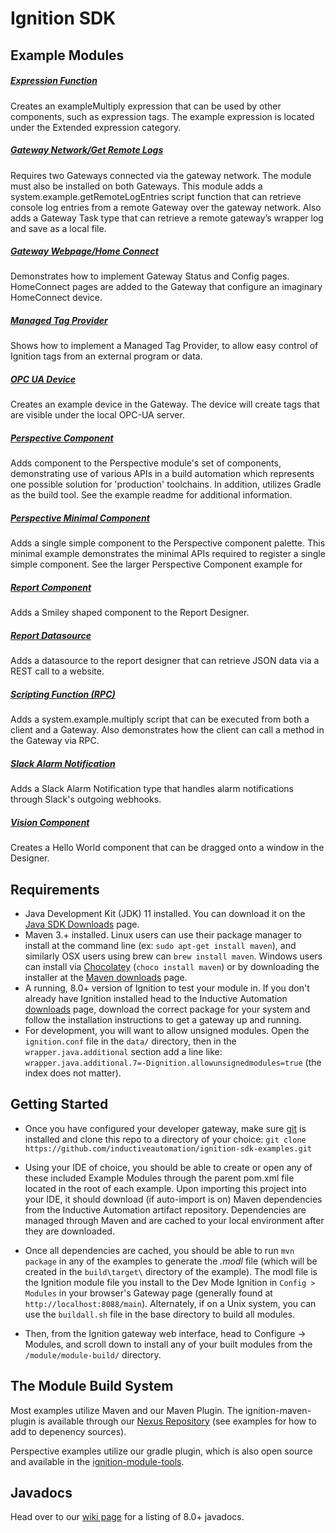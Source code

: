 # Ignition SDK

## Example Modules
##### [Expression Function](expression-function)
Creates an exampleMultiply expression that can be used by other components, such as expression tags. The example expression is located under the Extended expression category.

##### [Gateway Network/Get Remote Logs](gateway-network-function)
Requires two Gateways connected via the gateway network. The module must also be installed on both Gateways. This module adds a system.example.getRemoteLogEntries script function that can retrieve console log entries from a remote Gateway over the gateway network. Also adds a Gateway Task type that can retrieve a remote gateway’s wrapper log and save as a local file.

##### [Gateway Webpage/Home Connect](gateway-webpage)
Demonstrates how to implement Gateway Status and Config pages. HomeConnect pages are added to the Gateway that configure an imaginary HomeConnect device.

##### [Managed Tag Provider](managed-tag-provider)
Shows how to implement a Managed Tag Provider, to allow easy control of Ignition tags from an external program or data.

##### [OPC UA Device](opc-ua-device)
Creates an example device in the Gateway. The device will create tags that are visible under the local OPC-UA server.

##### [Perspective Component](perspective-component)
Adds component to the Perspective module's set of components, demonstrating use of various APIs in a build automation which represents one possible solution for 'production' toolchains.  In addition, utilizes Gradle as the build tool.  See the example readme for additional information.

##### [Perspective Minimal Component](perspective-component-minimal)
Adds a single simple component to the Perspective component palette.  This minimal example demonstrates the minimal APIs required to register a single simple component.  See the larger Perspective Component example for

##### [Report Component](report-component)
Adds a Smiley shaped component to the Report Designer.

##### [Report Datasource](report-datasource)
Adds a datasource to the report designer that can retrieve JSON data via a REST call to a website.

##### [Scripting Function (RPC)](scripting-function)
Adds a system.example.multiply script that can be executed from both a client and a Gateway. Also demonstrates how the client can call a method in the Gateway via RPC.

##### [Slack Alarm Notification](slack-alarm-notification)
Adds a Slack Alarm Notification type that handles alarm notifications through Slack's outgoing webhooks.

##### [Vision Component](vision-component)
Creates a Hello World component that can be dragged onto a window in the Designer.

## Requirements
* Java Development Kit (JDK) 11 installed. You can download it on the [Java SDK Downloads](http://www.oracle.com/technetwork/java/javase/downloads/index-jsp-138363.html) page.
* Maven 3.+ installed. Linux users can use their package manager to install at the command line (ex: `sudo apt-get install maven`), and similarly OSX users using brew can `brew install maven`. Windows users can install via [Chocolatey](https://chocolatey.org/) (`choco install maven`) or by downloading the installer at the [Maven downloads](http://maven.apache.org/download.cgi_) page.
* A running, 8.0+ version of Ignition to test your module in. If you don't already have Ignition installed head to the Inductive Automation [downloads](https://www.inductiveautomation.com/downloads/) page, download the correct package for your system and follow the installation instructions to get a gateway up and running.
* For development, you will want to allow unsigned modules. Open the `ignition.conf` file in the `data/` directory, then in the `wrapper.java.additional` section add a line like: `wrapper.java.additional.7=-Dignition.allowunsignedmodules=true` (the index does not matter).

## Getting Started
* Once you have configured your developer gateway, make sure [git](https://git-scm.com/downloads) is installed and clone this repo to a directory of your choice:
    `git clone https://github.com/inductiveautomation/ignition-sdk-examples.git`

* Using your IDE of choice, you should be able to create or open any of these included Example Modules through the parent pom.xml file located in the root of each example.  Upon importing this project into your IDE, it should download (if auto-import is on) Maven dependencies from the Inductive Automation artifact repository. Dependencies are managed through Maven and are cached to your local environment after they are downloaded.

* Once all dependencies are cached, you should be able to run `mvn package` in any of the examples to generate the *.modl* file (which will be created in the `build\target\` directory of the example).  The modl file is the Ignition module file you install to the Dev Mode Ignition in `Config > Modules` in your browser's Gateway page (generally found at `http://localhost:8088/main`). Alternately, if on a Unix system, you can use the `buildall.sh` file in the base directory to build all modules.

* Then, from the Ignition gateway web interface, head to Configure -> Modules, and scroll down to install any of your built modules from the `/module/module-build/` directory.

## The Module Build System
Most examples utilize Maven and our Maven Plugin.  The ignition-maven-plugin is available through our [Nexus Repository](https://nexus.inductiveautomation.com/repository/inductiveautomation-releases/) (see examples for how to add to depenency sources).

Perspective examples utilize our gradle plugin, which is also open source and available in the [ignition-module-tools](https://github.com/inductiveautomation/ignition-module-tools).

## Javadocs
Head over to our [wiki page](https://github.com/inductiveautomation/ignition-sdk-examples/wiki/Javadocs-&-Notable-Api-Changes) for a listing of 8.0+ javadocs.
